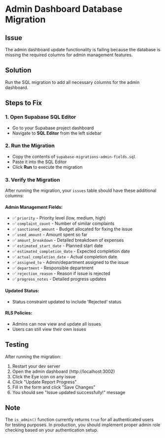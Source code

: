 # Admin Dashboard Database Migration

## Issue
The admin dashboard update functionality is failing because the database is missing the required columns for admin management features.

## Solution
Run the SQL migration to add all necessary columns for the admin dashboard.

## Steps to Fix

### 1. Open Supabase SQL Editor
- Go to your Supabase project dashboard
- Navigate to **SQL Editor** from the left sidebar

### 2. Run the Migration
- Copy the contents of `supabase-migrations-admin-fields.sql`
- Paste it into the SQL Editor
- Click **Run** to execute the migration

### 3. Verify the Migration
After running the migration, your `issues` table should have these additional columns:

#### Admin Management Fields:
- ✅ `priority` - Priority level (low, medium, high)
- ✅ `complaint_count` - Number of similar complaints
- ✅ `sanctioned_amount` - Budget allocated for fixing the issue
- ✅ `used_amount` - Amount spent so far
- ✅ `amount_breakdown` - Detailed breakdown of expenses
- ✅ `estimated_start_date` - Planned start date
- ✅ `estimated_completion_date` - Expected completion date
- ✅ `actual_completion_date` - Actual completion date
- ✅ `assigned_to` - Admin/department assigned to the issue
- ✅ `department` - Responsible department
- ✅ `rejection_reason` - Reason if issue is rejected
- ✅ `progress_notes` - Detailed progress updates

#### Updated Status:
- Status constraint updated to include 'Rejected' status

#### RLS Policies:
- Admins can now view and update all issues
- Users can still view their own issues

## Testing
After running the migration:
1. Restart your dev server
2. Open the admin dashboard (http://localhost:3002)
3. Click the Eye icon on any issue
4. Click "Update Report Progress"
5. Fill in the form and click "Save Changes"
6. You should see "Issue updated successfully!" message

## Note
The `is_admin()` function currently returns `true` for all authenticated users for testing purposes. In production, you should implement proper admin role checking based on your authentication setup.

